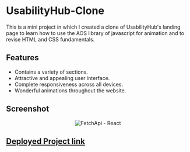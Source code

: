 # UsabilityHub-Clone

This is a mini project in which I created a clone of UsabilityHub's landing page to learn how to use the AOS library of javascript for animation and to revise HTML and CSS fundamentals.

## Features

- Contains a variety of sections.
- Attractive and appealing user interface.
- Complete responsiveness across all devices.
- Wonderful animations throughout the website.

## Screenshot

<p align="center">
  <img src="https://user-images.githubusercontent.com/107745828/229157707-e865151c-a8a6-4de4-81ee-30778f681d6d.png" alt="FetchApi - React">
</p>

## [Deployed Project link](https://usabilityhub-clone-project.netlify.app/)
